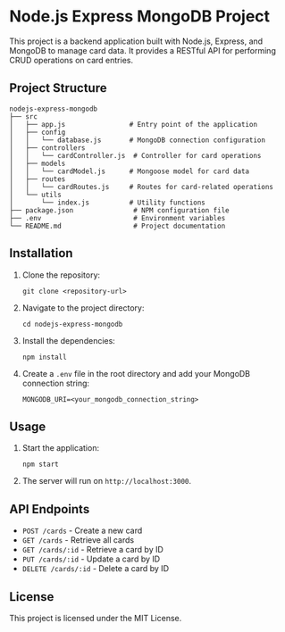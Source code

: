 # Node.js Express MongoDB Project

This project is a backend application built with Node.js, Express, and MongoDB to manage card data. It provides a RESTful API for performing CRUD operations on card entries.

## Project Structure

```
nodejs-express-mongodb
├── src
│   ├── app.js                # Entry point of the application
│   ├── config
│   │   └── database.js       # MongoDB connection configuration
│   ├── controllers
│   │   └── cardController.js  # Controller for card operations
│   ├── models
│   │   └── cardModel.js      # Mongoose model for card data
│   ├── routes
│   │   └── cardRoutes.js     # Routes for card-related operations
│   └── utils
│       └── index.js          # Utility functions
├── package.json               # NPM configuration file
├── .env                       # Environment variables
└── README.md                  # Project documentation
```

## Installation

1. Clone the repository:
   ```
   git clone <repository-url>
   ```

2. Navigate to the project directory:
   ```
   cd nodejs-express-mongodb
   ```

3. Install the dependencies:
   ```
   npm install
   ```

4. Create a `.env` file in the root directory and add your MongoDB connection string:
   ```
   MONGODB_URI=<your_mongodb_connection_string>
   ```

## Usage

1. Start the application:
   ```
   npm start
   ```

2. The server will run on `http://localhost:3000`.

## API Endpoints

- `POST /cards` - Create a new card
- `GET /cards` - Retrieve all cards
- `GET /cards/:id` - Retrieve a card by ID
- `PUT /cards/:id` - Update a card by ID
- `DELETE /cards/:id` - Delete a card by ID

## License

This project is licensed under the MIT License.